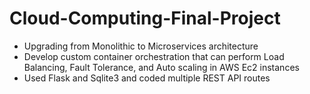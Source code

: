 # Cloud-Computing-Final-Project
- Upgrading from Monolithic to Microservices architecture
- Develop custom container orchestration that can perform Load Balancing, Fault Tolerance, and
Auto scaling in AWS Ec2 instances
- Used Flask and Sqlite3 and coded multiple REST API routes
